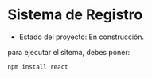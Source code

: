 <h1> Sistema de Registro</h1>

- Estado del proyecto: En construcción.

para ejecutar el sitema, debes poner: 

```npm install react``` 
